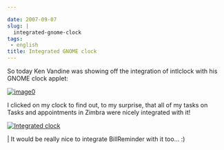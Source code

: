 ```yaml
---

date: 2007-09-07
slug: |
  integrated-gnome-clock
tags:
 - english
title: Integrated GNOME clock
---
```


So today Ken Vandine was showing off the integration of intlclock with
his GNOME clock applet:

[![image0](http://farm2.static.flickr.com/1237/1342057797_ec1cc2e553_m.jpg)](http://www.flickr.com/photos/kenvandine/1342057797/)

I clicked on my clock to find out, to my surprise, that all of my tasks
on Tasks and appointments in Zimbra were nicely integrated with it!

[![Integrated
clock](http://farm2.static.flickr.com/1178/1343380948_61fe360ab5_o.png)](http://www.flickr.com/photos/ogmaciel/1343380948/)

| It would be really nice to integrate BillReminder with it too... :)
